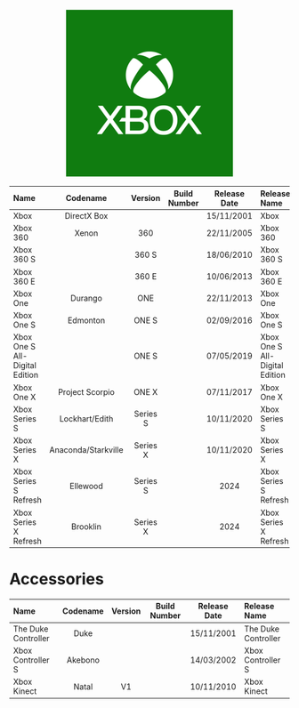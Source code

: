 <p align="center">
  <img src="https://github.com/InstallingEverything/MicrosoftBuildNumbers/blob/main/Images/Xbox/XboxLogo.png" />
</p>


| Name                                                   | Codename          | Version | Build Number      | Release Date | Release Name                                             |
| :----------------------------------------------------- | :---------------: | :-----: | :---------------: | :----------: | :------------------------------------------------------- |
| Xbox                                                   | DirectX Box       |         |                   |  15/11/2001  | Xbox                                                     |
| Xbox 360                                               | Xenon             | 360     |                   |  22/11/2005  | Xbox 360                                                 |
| Xbox 360 S                                             |                   | 360 S   |                   |  18/06/2010  | Xbox 360 S                                               |
| Xbox 360 E                                             |                   | 360 E   |                   |  10/06/2013  | Xbox 360 E                                               |
| Xbox One                                               | Durango           | ONE     |                   |  22/11/2013  | Xbox One                                                 |
| Xbox One S                                             | Edmonton          | ONE S   |                   |  02/09/2016  | Xbox One S                                               |
| Xbox One S All-Digital Edition                         |                   | ONE S   |                   |  07/05/2019  | Xbox One S All-Digital Edition                           |
| Xbox One X                                             |Project Scorpio    | ONE X   |                   |  07/11/2017  | Xbox One X                                               |
| Xbox Series S                                          |Lockhart/Edith     | Series S|                   |  10/11/2020  | Xbox Series S                                            |
| Xbox Series X                                          |Anaconda/Starkville| Series X|                   |  10/11/2020  | Xbox Series X                                            |
| Xbox Series S Refresh                                  |Ellewood           | Series S|                   |  2024        | Xbox Series S Refresh                                    |
| Xbox Series X Refresh                                  |Brooklin           | Series X|                   |  2024        | Xbox Series X Refresh                                    |

# **Accessories**

| Name                                                   | Codename          | Version | Build Number      | Release Date | Release Name                                             |
| :----------------------------------------------------- | :---------------: | :-----: | :---------------: | :----------: | :------------------------------------------------------- |
| The Duke Controller                                    |Duke               |         |                   |  15/11/2001  | The Duke Controller                                      |
| Xbox Controller S                                      |Akebono            |         |                   |  14/03/2002  | Xbox Controller S                                        |
| Xbox Kinect                                            |Natal              | V1      |                   |  10/11/2010  | Xbox Kinect                                              |